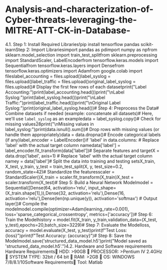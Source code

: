 # Analysis-and-characterization-of-Cyber-threats-leveraging-the-MITRE-ATT-CK-in-Database-
4.1. Step 1: Install Required Libraries!pip install tensorflow pandas scikit-learnStep 2: Import Librariesimport pandas as pdimport numpy as npfrom sklearn.model_selection import train_test_splitfrom sklearn.preprocessing import StandardScaler, LabelEncoderfrom tensorflow.keras.models import Sequentialfrom tensorflow.keras.layers import Densefrom tensorflow.keras.optimizers import Adamfrom google.colab import fileslabel_accounting = files.upload()label_syslog = files.upload()label_traffic = files.upload()original_label_syslog = files.upload()# Display the first few rows of each datasetprint("Label Accounting:")print(label_accounting.head())print("\nLabel Syslog:")print(label_syslog.head())print("\nLabel Traffic:")print(label_traffic.head())print("\nOriginal Label Syslog:")print(original_label_syslog.head())# Step 4: Preprocess the Data# Combine datasets if needed (example: concatenate all datasets)# Here, we'll use `label_syslog` as an exampledata = label_syslog.copy()# Check for missing values28print("\nMissing values in label_syslog:")print(data.isnull().sum())# Drop rows with missing values (or handle them appropriately)data = data.dropna()# Encode categorical labels (if any)label_encoder = LabelEncoder()if 'label' in data.columns: # Replace 'label' with the actual target column namedata['label'] = label_encoder.fit_transform(data['label'])# Separate features and targetX = data.drop('label', axis=1) # Replace 'label' with the actual target column namey = data['label']# Split the data into training and testing setsX_train, X_test, y_train, y_test = train_test_split(X, y, test_size=0.2, random_state=42)# Standardize the featuresscaler = StandardScaler()X_train = scaler.fit_transform(X_train)X_test = scaler.transform(X_test)# Step 5: Build a Neural Network Modelmodel = Sequential([Dense(64, activation='relu', input_shape=(X_train.shape[1],)),Dense(32, activation='relu'),Dense(16, activation='relu'),Dense(len(np.unique(y)), activation='softmax') # Output layer])# Compile the modelmodel.compile(optimizer=Adam(learning_rate=0.001), loss='sparse_categorical_crossentropy', metrics=['accuracy'])# Step 6: Train the Modelhistory = model.fit(X_train, y_train,validation_data=(X_test, y_test),epochs=20,batch_size=3229)# Step 7: Evaluate the Modelloss, accuracy = model.evaluate(X_test, y_test)print(f"Test Loss: {loss}")print(f"Test Accuracy: {accuracy}")# Step 8: Save the Modelmodel.save('structured_data_model.h5')print("Model saved as 'structured_data_model.h5'.")4.2. Hardware and Software requirements Hardware Requirements HDD: >90GB  PROCESSOR: >Pentium IV 2.4GHz  SYSTEM TYPE: 32bit / 64 bit  RAM: >2GB  OS: WINDOWS 7/8/8.1/10Software Requirements Tool: Matlab
